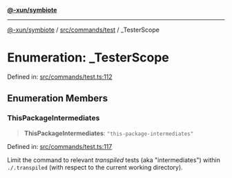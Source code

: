 [**@-xun/symbiote**](../../../../README.md)

***

[@-xun/symbiote](../../../../README.md) / [src/commands/test](../README.md) / \_TesterScope

# Enumeration: \_TesterScope

Defined in: [src/commands/test.ts:112](https://github.com/Xunnamius/symbiote/blob/0855f0d5d62e664369271e18eb03d2b348113c71/src/commands/test.ts#L112)

## Enumeration Members

### ThisPackageIntermediates

> **ThisPackageIntermediates**: `"this-package-intermediates"`

Defined in: [src/commands/test.ts:117](https://github.com/Xunnamius/symbiote/blob/0855f0d5d62e664369271e18eb03d2b348113c71/src/commands/test.ts#L117)

Limit the command to relevant _transpiled_ tests (aka "intermediates")
within `./.transpiled` (with respect to the current working directory).
